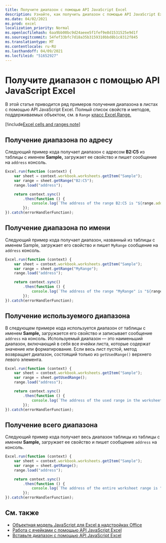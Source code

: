 ```yaml
---
title: Получите диапазон с помощью API JavaScript Excel
description: Узнайте, как получить диапазон с помощью API JavaScript Excel.
ms.date: 04/02/2021
ms.prod: excel
localization_priority: Normal
ms.openlocfilehash: 6aa9bb00bc9d24aeee5f1fef9e8d1531525e9d1f
ms.sourcegitcommit: 54fef33bfc7d18a35b3159310bbd8b1c8312f845
ms.translationtype: MT
ms.contentlocale: ru-RU
ms.lasthandoff: 04/09/2021
ms.locfileid: "51652927"
---
```

# <a name="get-a-range-using-the-excel-javascript-api"></a>Получите диапазон с помощью API JavaScript Excel

В этой статье приводится ряд примеров получения диапазона в листах с помощью API JavaScript Excel. Полный список свойств и методов, поддерживаемых объектом, см. в `Range` [класс Excel.Range.](/javascript/api/excel/excel.range)

[!include[Excel cells and ranges note](../includes/note-excel-cells-and-ranges.md)]

## <a name="get-range-by-address"></a>Получение диапазона по адресу

Следующий пример кода получает диапазон с адресом **B2:C5** из таблицы с именем **Sample,** загружает ее свойство и пишет сообщение на `address` консоль.

```js
Excel.run(function (context) {
    var sheet = context.workbook.worksheets.getItem("Sample");
    var range = sheet.getRange("B2:C5");
    range.load("address");

    return context.sync()
        .then(function () {
            console.log(`The address of the range B2:C5 is "${range.address}"`);
        });
}).catch(errorHandlerFunction);
```

## <a name="get-range-by-name"></a>Получение диапазона по имени

Следующий пример кода получает диапазон, названный из таблицы с именем Sample, загружает его свойство и пишет `MyRange` сообщение на  `address` консоль.

```js
Excel.run(function (context) {
    var sheet = context.workbook.worksheets.getItem("Sample");
    var range = sheet.getRange("MyRange");
    range.load("address");

    return context.sync()
        .then(function () {
            console.log(`The address of the range "MyRange" is "${range.address}"`);
        });
}).catch(errorHandlerFunction);
```

## <a name="get-used-range"></a>Получение используемого диапазона

В следующем примере кода используется диапазон от таблицы с именем **Sample,** загружается его свойство и записывает сообщение `address` на консоль. Используемый диапазон — это наименьший диапазон, включающий в себя все ячейки листа, которые содержат значение или форматирование. Если весь лист пустой, метод возвращает диапазон, состоящий только из `getUsedRange()` верхнего левого элемента.

```js
Excel.run(function (context) {
    var sheet = context.workbook.worksheets.getItem("Sample");
    var range = sheet.getUsedRange();
    range.load("address");

    return context.sync()
        .then(function () {
            console.log(`The address of the used range in the worksheet is "${range.address}"`);
        });
}).catch(errorHandlerFunction);
```

## <a name="get-entire-range"></a>Получение всего диапазона

Следующий пример кода получает весь диапазон таблицы из таблицы с именем **Sample,** загружает ее свойство и пишет сообщение `address` на консоль.

```js
Excel.run(function (context) {
    var sheet = context.workbook.worksheets.getItem("Sample");
    var range = sheet.getRange();
    range.load("address");

    return context.sync()
        .then(function () {
            console.log(`The address of the entire worksheet range is "${range.address}"`);
        });
}).catch(errorHandlerFunction);
```

## <a name="see-also"></a>См. также

- [Объектная модель JavaScript для Excel в надстройках Office](excel-add-ins-core-concepts.md)
- [Работа с ячейками с помощью API JavaScript Excel](excel-add-ins-cells.md)
- [Вставьте диапазон с помощью API JavaScript Excel](excel-add-ins-ranges-insert.md)
